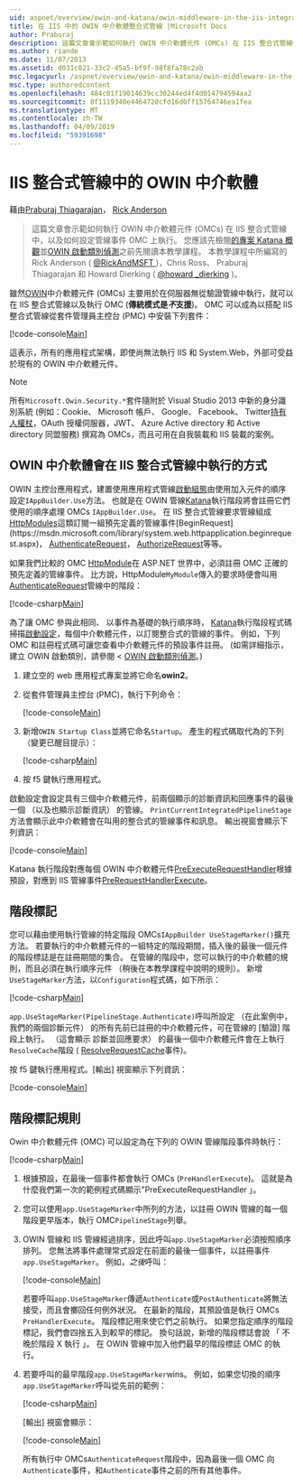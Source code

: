 ```yaml
---
uid: aspnet/overview/owin-and-katana/owin-middleware-in-the-iis-integrated-pipeline
title: 在 IIS 中的 OWIN 中介軟體整合式管線 |Microsoft Docs
author: Praburaj
description: 這篇文章會示範如何執行 OWIN 中介軟體元件 (OMCs) 在 IIS 整合式管線中，以及如何設定管線事件 OMC 上執行。 您應該...
ms.author: riande
ms.date: 11/07/2013
ms.assetid: d031c021-33c2-45a5-bf9f-98f8fa78c2ab
msc.legacyurl: /aspnet/overview/owin-and-katana/owin-middleware-in-the-iis-integrated-pipeline
msc.type: authoredcontent
ms.openlocfilehash: 484c01f19014639cc30244ed4f4d014794594aa2
ms.sourcegitcommit: 0f1119340e4464720cfd16d0ff15764746ea1fea
ms.translationtype: MT
ms.contentlocale: zh-TW
ms.lasthandoff: 04/09/2019
ms.locfileid: "59391698"
---
```

# <a name="owin-middleware-in-the-iis-integrated-pipeline"></a>IIS 整合式管線中的 OWIN 中介軟體

藉由[Praburaj Thiagarajan](https://github.com/Praburaj)， [Rick Anderson]((https://twitter.com/RickAndMSFT))

> 這篇文章會示範如何執行 OWIN 中介軟體元件 (OMCs) 在 IIS 整合式管線中，以及如何設定管線事件 OMC 上執行。 您應該先檢閱[的專案 Katana 概觀](an-overview-of-project-katana.md)並[OWIN 啟動類別偵測](owin-startup-class-detection.md)之前先閱讀本教學課程。 本教學課程中所編寫的 Rick Anderson ( [ @RickAndMSFT ](https://twitter.com/#!/RickAndMSFT) )，Chris Ross、 Praburaj Thiagarajan 和 Howard Dierking ( [ @howard \_dierking](https://twitter.com/howard_dierking) )。


雖然[OWIN](an-overview-of-project-katana.md)中介軟體元件 (OMCs) 主要用於在伺服器無從驗證管線中執行，就可以在 IIS 整合式管線以及執行 OMC (**傳統模式是*不*支援**)。 OMC 可以成為以搭配 IIS 整合式管線從套件管理員主控台 (PMC) 中安裝下列套件：

[!code-console[Main](owin-middleware-in-the-iis-integrated-pipeline/samples/sample1.cmd)]

這表示，所有的應用程式架構，即使尚無法執行 IIS 和 System.Web，外部可受益於現有的 OWIN 中介軟體元件。 

> [!NOTE]
> 所有`Microsoft.Owin.Security.*`套件隨附於 Visual Studio 2013 中新的身分識別系統 (例如：Cookie、 Microsoft 帳戶、 Google、 Facebook、 Twitter[持有人權杖](http://self-issued.info/docs/draft-ietf-oauth-v2-bearer.html)，OAuth 授權伺服器，JWT、 Azure Active directory 和 Active directory 同盟服務) 撰寫為 OMCs，而且可用在自我裝載和 IIS 裝載的案例。

## <a name="how-owin-middleware-executes-in-the-iis-integrated-pipeline"></a>OWIN 中介軟體會在 IIS 整合式管線中執行的方式

OWIN 主控台應用程式，建置使用應用程式管線[啟動組態](owin-startup-class-detection.md)由使用加入元件的順序設定`IAppBuilder.Use`方法。 也就是在 OWIN 管線[Katana](an-overview-of-project-katana.md)執行階段將會註冊它們使用的順序處理 OMCs `IAppBuilder.Use`。 在 IIS 整合式管線要求管線組成[HttpModules](https://msdn.microsoft.com/library/ms178468(v=vs.85).aspx)這類訂閱一組預先定義的管線事件[BeginRequest](https://msdn.microsoft.com/library/system.web.httpapplication.beginrequest.aspx)， [AuthenticateRequest](https://msdn.microsoft.com/library/system.web.httpapplication.authenticaterequest.aspx)， [AuthorizeRequest](https://msdn.microsoft.com/library/system.web.httpapplication.authorizerequest.aspx)等等。

如果我們比較的 OMC [HttpModule](https://msdn.microsoft.com/library/zec9k340(v=vs.85).aspx)在 ASP.NET 世界中，必須註冊 OMC 正確的預先定義的管線事件。 比方說，HttpModule`MyModule`傳入的要求時便會叫用[AuthenticateRequest](https://msdn.microsoft.com/library/system.web.httpapplication.authenticaterequest.aspx)管線中的階段：

[!code-csharp[Main](owin-middleware-in-the-iis-integrated-pipeline/samples/sample2.cs?highlight=10)]

為了讓 OMC 參與此相同、 以事件為基礎的執行順序時， [Katana](an-overview-of-project-katana.md)執行階段程式碼掃描[啟動設定](owin-startup-class-detection.md)，每個中介軟體元件，以訂閱整合式的管線的事件。 例如，下列 OMC 和註冊程式碼可讓您查看中介軟體元件的預設事件註冊。 (如需詳細指示，建立 OWIN 啟動類別，請參閱 < [OWIN 啟動類別偵測](owin-startup-class-detection.md)。)

1. 建立空的 web 應用程式專案並將它命名**owin2**。
2. 從套件管理員主控台 (PMC)，執行下列命令： 

    [!code-console[Main](owin-middleware-in-the-iis-integrated-pipeline/samples/sample3.cmd)]
3. 新增`OWIN Startup Class`並將它命名`Startup`。 產生的程式碼取代為的下列 （變更已醒目提示）：  

    [!code-csharp[Main](owin-middleware-in-the-iis-integrated-pipeline/samples/sample4.cs?highlight=5-7,15-36)]
4. 按 f5 鍵執行應用程式。

啟動設定會設定具有三個中介軟體元件，前兩個顯示的診斷資訊和回應事件的最後一個 （以及也顯示診斷資訊） 的管線。 `PrintCurrentIntegratedPipelineStage`方法會顯示此中介軟體會在叫用的整合式的管線事件和訊息。 輸出視窗會顯示下列資訊：

[!code-console[Main](owin-middleware-in-the-iis-integrated-pipeline/samples/sample5.cmd)]

Katana 執行階段對應每個 OWIN 中介軟體元件[PreExecuteRequestHandler](https://msdn.microsoft.com/library/system.web.httpapplication.prerequesthandlerexecute.aspx)根據預設，對應到 IIS 管線事件[PreRequestHandlerExecute](https://msdn.microsoft.com/library/system.web.httpapplication.prerequesthandlerexecute.aspx)。

## <a name="stage-markers"></a>階段標記

您可以藉由使用執行管線的特定階段 OMCs`IAppBuilder UseStageMarker()`擴充方法。 若要執行的中介軟體元件的一組特定的階段期間，插入後的最後一個元件的階段標誌是在註冊期間的集合。 在管線的階段中，您可以執行的中介軟體的規則，而且必須在執行順序元件 （稍後在本教學課程中說明的規則）。 新增`UseStageMarker`方法，以`Configuration`程式碼，如下所示：

[!code-csharp[Main](owin-middleware-in-the-iis-integrated-pipeline/samples/sample6.cs?highlight=13,19)]

`app.UseStageMarker(PipelineStage.Authenticate)`呼叫所設定 （在此案例中，我們的兩個診斷元件） 的所有先前已註冊的中介軟體元件，可在管線的 [驗證] 階段上執行。 （這會顯示 診斷並回應要求） 的最後一個中介軟體元件會在上執行`ResolveCache`階段 ( [ResolveRequestCache](https://msdn.microsoft.com/library/system.web.httpapplication.resolverequestcache.aspx)事件)。

按 f5 鍵執行應用程式。[輸出] 視窗顯示下列資訊：

[!code-console[Main](owin-middleware-in-the-iis-integrated-pipeline/samples/sample7.cmd)]

## <a name="stage-marker-rules"></a>階段標記規則

Owin 中介軟體元件 (OMC) 可以設定為在下列的 OWIN 管線階段事件時執行：

[!code-csharp[Main](owin-middleware-in-the-iis-integrated-pipeline/samples/sample8.cs)]

1. 根據預設，在最後一個事件都會執行 OMCs (`PreHandlerExecute`)。 這就是為什麼我們第一次的範例程式碼顯示"PreExecuteRequestHandler 」。
2. 您可以使用`app.UseStageMarker`中所列的方法，以註冊 OWIN 管線的每一個階段更早版本，執行 OMC`PipelineStage`列舉。
3. OWIN 管線和 IIS 管線經過排序，因此呼叫`app.UseStageMarker`必須按照順序排列。 您無法將事件處理常式設定在前面的最後一個事件，以註冊事件`app.UseStageMarker`。 例如，*之後*呼叫：

    [!code-console[Main](owin-middleware-in-the-iis-integrated-pipeline/samples/sample9.cmd)]

   若要呼叫`app.UseStageMarker`傳遞`Authenticate`或`PostAuthenticate`將無法接受，而且會擲回任何例外狀況。 在最新的階段，其預設值是執行 OMCs `PreHandlerExecute`。 階段標記用來使它們之前執行。 如果您指定順序的階段標記，我們會四捨五入到較早的標記。 換句話說，新增的階段標誌會說 「 不晚於階段 X 執行 」。 在 OWIN 管線中加入他們最早的階段標誌 OMC 的執行。
4. 若要呼叫的最早階段`app.UseStageMarker`wins。 例如，如果您切換的順序`app.UseStageMarker`呼叫從先前的範例：

    [!code-csharp[Main](owin-middleware-in-the-iis-integrated-pipeline/samples/sample10.cs?highlight=13,19)]

   [輸出] 視窗會顯示： 

    [!code-console[Main](owin-middleware-in-the-iis-integrated-pipeline/samples/sample11.cmd)]

   所有執行中 OMCs`AuthenticateRequest`階段中，因為最後一個 OMC 向`Authenticate`事件，和`Authenticate`事件之前的所有其他事件。
